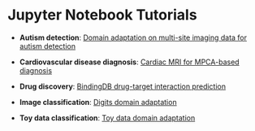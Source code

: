 # Jupyter Notebook Tutorials

- **Autism detection**: [Domain adaptation on multi-site imaging data for autism detection](https://github.com/pykale/pykale/blob/main/examples/multisite_neuroimg_adapt/tutorial.ipynb)

- **Cardiovascular disease diagnosis**: [Cardiac MRI for MPCA-based diagnosis](https://github.com/pykale/pykale/blob/main/examples/cmri_mpca/tutorial.ipynb)

- **Drug discovery**: [BindingDB drug-target interaction prediction](https://github.com/pykale/pykale/blob/main/examples/bindingdb_deepdta/tutorial.ipynb)

- **Image classification**: [Digits domain adaptation](https://github.com/pykale/pykale/blob/main/examples/digits_dann/tutorial.ipynb)

- **Toy data classification**: [Toy data domain adaptation](https://github.com/pykale/pykale/blob/main/examples/toy_domain_adaptation/tutorial.ipynb)

